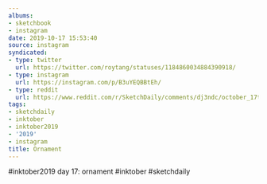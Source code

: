```yaml
---
albums:
- sketchbook
- instagram
date: 2019-10-17 15:53:40
source: instagram
syndicated:
- type: twitter
  url: https://twitter.com/roytang/statuses/1184860034884390918/
- type: instagram
  url: https://instagram.com/p/B3uYEQBBtEh/
- type: reddit
  url: https://www.reddit.com/r/SketchDaily/comments/dj3ndc/october_17th_baby_birds/f45n342/
tags:
- sketchdaily
- inktober
- inktober2019
- '2019'
- instagram
title: Ornament
---
```


#inktober2019 day 17: ornament #inktober #sketchdaily